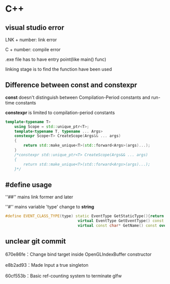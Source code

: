 # C++

## visual studio error

LNK + number: link error

C + number: compile error

.exe file has to have entry point(like main() func)

linking stage is to find the function have been used

## Difference between const and constexpr

**const** doesn't distinguish between Compilation-Period constants and run-time constants

**constexpr** is limited to compilation-period constants

```c++
template<typename T>
	using Scope = std::unique_ptr<T>;
	template<typename T, typename ... Args>
	constexpr Scope<T> CreateScope(Args&& ... args)
	{
		return std::make_unique<T>(std::forward<Args>(args)...);
	}
	/*constexpr std::unique_ptr<T> CreateScope(Args&& ... args)
	{
		return std::make_unique<T>(std::forward<Args>(args)...);
	}*/
```



## #define usage 

''##'' mains link former and later

''#'' mains variable 'type' change to **string**

```c++
#define EVENT_CLASS_TYPE(type) static EventType GetStaticType(){return EventType::##type;}\ 
								virtual EventType GetEventType() const override {return GetStaticType();}\
								virtual const char* GetName() const override{return #type;}
```



## unclear git commit 

  670e86fe：Change bind target inside OpenGLIndexBuffer constructor

 e8b2ad93：Made Input a true singleton

60cf553b：Basic ref-counting system to terminate glfw
